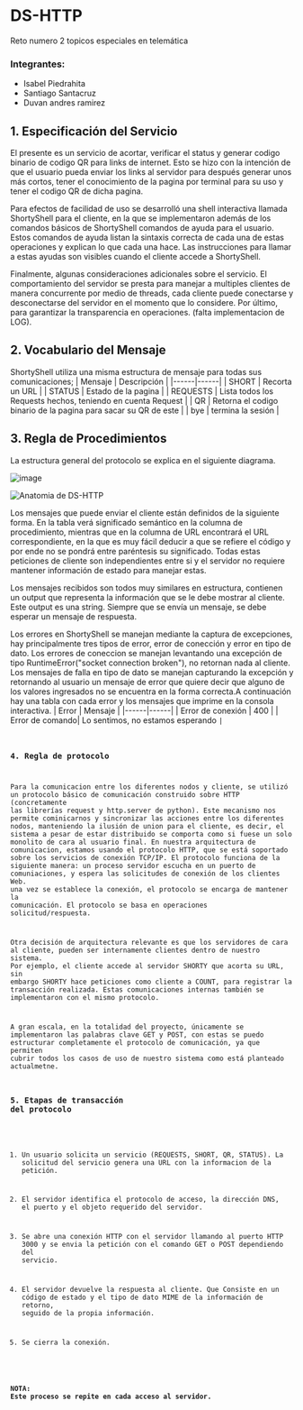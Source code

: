 # DS-HTTP
Reto numero 2 topicos especiales en telemática

### Integrantes:

- Isabel Piedrahita
- Santiago Santacruz
- Duvan andres ramirez


## 1. Especificación del Servicio

El presente es un servicio de acortar, verificar el status y generar codigo binario de codigo QR para links de internet. Esto se hizo con la intención de que el usuario pueda enviar los links al servidor para después generar unos más cortos, tener el conocimiento de la pagina por terminal para su uso y tener el codigo QR de dicha pagina.

Para efectos de facilidad de uso se desarrolló una shell interactiva llamada ShortyShell para el cliente, en la que se implementaron además de los comandos básicos de ShortyShell comandos de ayuda para el usuario. Estos comandos de ayuda listan la sintaxis correcta de cada una de estas operaciones y explican lo que cada una hace. Las instrucciones para llamar a estas ayudas son visibles cuando el cliente accede a ShortyShell.

Finalmente, algunas consideraciones adicionales sobre el servicio. El comportamiento del servidor se presta para manejar a multiples clientes de manera concurrente por medio de threads, cada cliente puede conectarse y desconectarse del servidor en el momento que lo considere. Por último, para garantizar la transparencia en operaciones. (falta implementacion de LOG).


## 2. Vocabulario del Mensaje

ShortyShell utiliza una misma estructura de mensaje para todas sus comunicaciones;
| Mensaje | Descripción   |
|------|------|
| SHORT <URL> | Recorta un URL  |
| STATUS <URL> | Estado de la pagina |
| REQUESTS | Lista todos los Requests hechos, teniendo en cuenta Request |
| QR | Retorna el codigo binario de la pagina para sacar su QR  de este |
| bye | termina la sesión |

## 3. Regla de Procedimientos

La estructura general del protocolo se explica en el siguiente diagrama.

![image](https://user-images.githubusercontent.com/46933082/131228396-8004a577-9428-4661-aa9b-dc2ebcc012b8.png)

![Anatomia de DS-HTTP](https://user-images.githubusercontent.com/46933085/131231869-d554ff62-f3b3-4226-8f1f-8537f334d1d2.png)




Los mensajes que puede enviar el cliente están definidos de la siguiente forma. En la tabla verá significado semántico en la columna de procedimiento, mientras que en la columna de URL encontrará el URL correspondiente, en la que es muy fácil deducir a que se refiere el código y por ende no se pondrá entre paréntesis su significado. Todas estas peticiones de cliente son independientes entre si y el servidor no requiere mantener información de estado para manejar estas.

Los mensajes recibidos son todos muy similares en estructura, contienen un output que representa la información que se le debe mostrar al cliente. Este output es una string. Siempre que se envía un mensaje, se debe esperar un mensaje de respuesta.

Los errores en ShortyShell se manejan mediante la captura de excepciones, hay principalmente tres tipos de error, error de conección y error en tipo de dato. Los errores de coneccion se manejan levantando una excepción de tipo RuntimeError("socket connection broken"), no retornan nada al cliente. Los mensajes de falla en tipo de dato se manejan capturando la excepción y retornando al usuario un mensaje de error que quiere decir que alguno de los valores ingresados no se encuentra en la forma correcta.A continuación hay una tabla con cada error y los mensajes que imprime en la consola interactiva.
| Error | Mensaje   |
|------|------|
| Error de conexión | 400  |
| Error de comando| Lo sentimos, no estamos esperando <code>|

### 4. Regla de protocolo

Para la comunicacion entre los diferentes nodos y cliente, se utilizó un protocolo básico de comunicación construido sobre HTTP (concretamente las librerías request y http.server de python). Este mecanismo nos permite cominicarnos y sincronizar las acciones entre los diferentes nodos, manteniendo la ilusión de union para el cliente, es decir, el sistema a pesar de estar distribuido se comporta como si fuese un solo monolito de cara al usuario final. En nuestra arquitectura de comunicacion, estamos usando el protocolo HTTP, que se está soportado sobre los servicios de conexión TCP/IP. El protocolo funciona de la siguiente manera: un proceso servidor escucha en un puerto de comuniaciones, y espera las solicitudes de conexión de los clientes Web. una vez se establece la conexión, el protocolo se encarga de mantener la comunicación. El protocolo se basa en operaciones solicitud/respuesta. 
  
Otra decisión de arquitectura relevante es que los servidores de cara al cliente, pueden ser internamente clientes dentro de nuestro sistema. Por ejemplo, el cliente accede al servidor SHORTY que acorta su URL, sin embargo SHORTY hace peticiones como cliente a COUNT, para registrar la transacción realizada. Estas comunicaciones internas también se implementaron con el mismo protocolo.
  
A gran escala, en la totalidad del proyecto, únicamente se implementaron las palabras clave GET y POST, con estas se puedo estructurar completamente el protocolo de comunicación, ya que permiten cubrir todos los casos de uso de nuestro sistema como está planteado actualmetne.

### 5. Etapas de transacción del protocolo

  1. Un usuario solicita un servicio (REQUESTS, SHORT, QR, STATUS). La solicitud del servicio genera una URL con la informacion de la petición.
  
  2. El servidor identifica el protocolo de acceso, la dirección DNS, el puerto y el objeto requerido del servidor.
  
  3. Se abre una conexión HTTP con el servidor llamando al puerto HTTP 3000 y se envia la petición con el comando GET o POST dependiendo del servicio.
  
  4. El servidor devuelve la respuesta al cliente. Que Consiste en un código de estado y el tipo de dato MIME de la información de retorno, seguido de la propia información.
  
  5. Se cierra la conexión. 

 #### NOTA: Este proceso se repite en cada acceso al servidor.

